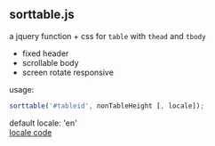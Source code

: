 sorttable.js 
---
a jquery function + css for `table` with `thead` and `tbody`  
- fixed header
- scrollable body
- screen rotate responsive
  
usage:  
```js
sorttable('#tableid', nonTableHeight [, locale]);  
 ```
default locale: 'en'  
[locale code](http://www.iana.org/assignments/language-subtag-registry/language-subtag-registry)  
